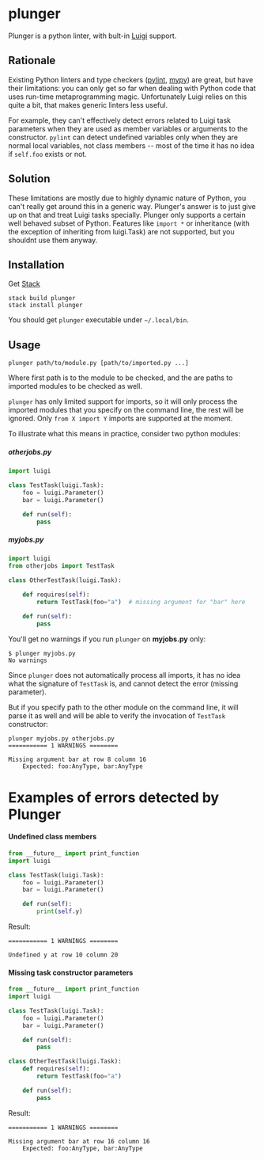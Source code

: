 # plunger

Plunger is a python linter, with bult-in [Luigi](https://github.com/spotify/luigi) support.

## Rationale

Existing Python linters and type checkers ([pylint](https://www.pylint.org/), [mypy](http://mypy-lang.org/)) are great, but have their limitations: you can only get so far when dealing with Python code that uses run-time metaprogramming magic. Unfortunately Luigi relies on this quite a bit, that makes generic linters less useful.

For example, they can't effectively detect errors related to Luigi task parameters when they are used as member variables or arguments to the constructor. `pylint` can detect undefined variables only when they are normal local variables, not class members -- most of the time it has no idea if `self.foo` exists or not.

## Solution

These limitations are mostly due to highly dynamic nature of Python, you can't really get around this in a generic way. Plunger's answer is to just give up on that and treat Luigi tasks specially. Plunger only supports a certain well behaved subset of Python. Features like `import *` or inheritance (with the exception of inheriting from luigi.Task) are not supported, but you shouldnt use them anyway.

## Installation

Get [Stack](https://github.com/commercialhaskell/stack/releases)
```
stack build plunger
stack install plunger
```

You should get `plunger` executable under `~/.local/bin`. 

## Usage

```
plunger path/to/module.py [path/to/imported.py ...]
```

Where first path is to the module to be checked, and the are paths to imported modules to be checked as well. 

`plunger` has only limited support for imports, so it will only process the imported modules that you specify on the command line, the rest will be ignored. Only `from X import Y` imports are supported at the moment.

To illustrate what this means in practice, consider two python modules:

##### otherjobs.py
```python
import luigi

class TestTask(luigi.Task):
    foo = luigi.Parameter()
    bar = luigi.Parameter()

    def run(self):
        pass
```


##### myjobs.py
```python
import luigi
from otherjobs import TestTask

class OtherTestTask(luigi.Task):

    def requires(self):
        return TestTask(foo="a")  # missing argument for "bar" here 

    def run(self):
        pass
```

You'll get no warnings if you run `plunger` on **myjobs.py** only:
```shell
$ plunger myjobs.py
No warnings
```

Since `plunger` does not automatically process all imports, it has no idea what the signature of `TestTask` is, and cannot detect the error (missing parameter).

But if you specify path to the other module on the command line, it will parse it as well and will be able to verify the invocation of `TestTask` constructor:
```shell
plunger myjobs.py otherjobs.py
=========== 1 WARNINGS ========

Missing argument bar at row 8 column 16
    Expected: foo:AnyType, bar:AnyType
```

# Examples of errors detected by Plunger

#### Undefined class members

```python
from __future__ import print_function
import luigi

class TestTask(luigi.Task):
    foo = luigi.Parameter()
    bar = luigi.Parameter()

    def run(self):
        print(self.y)
```

Result:

```
=========== 1 WARNINGS ========

Undefined y at row 10 column 20
```

#### Missing task constructor parameters

```python
from __future__ import print_function
import luigi

class TestTask(luigi.Task):
    foo = luigi.Parameter()
    bar = luigi.Parameter()

    def run(self):
        pass

class OtherTestTask(luigi.Task):
    def requires(self):
        return TestTask(foo="a") 

    def run(self):
        pass
```

Result:

```
=========== 1 WARNINGS ========

Missing argument bar at row 16 column 16
    Expected: foo:AnyType, bar:AnyType
```

